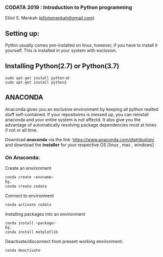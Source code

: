 ### CODATA 2019 : Introduction to Python programming

Elliot S. Menkah (elliotsmenkah@gmail.com) <br>

## Setting up:

Pythin usually comes pre-installed on linux, however, if you have to install it yourself. This is installed in your system with exclusion.

## Installing Python(2.7) or Python(3.7)

`sudo apt-get install python` or <br>
`sudo apt-get install python3`


## ANACONDA

Anaconda gives you an exclusive environment by keeping all python realted stuff self-contained. If your repositoires is messed up, you can reinstall anaconda and your entire system is not affectd. It also give you the advantage of automatically resolving package dependencies most at times if not or all time. 

Download **anaconda** via the link: 
https://www.anaconda.com/distribution/ and download the **installer** for your respective OS [linux , mac , windows]


### On Anaconda: 
Create an environment  

```bash
conda create <envname>
Eg.
conda create codata 
```

Connect to environment 
```bash
conda activate codata 
```

Installing packages into an environment <br>
```bash
conda install <package> 
Eg.
conda install matplotlib
```

Deactivate/disconnect from present working environment:

```bash
conda deactivate
```

